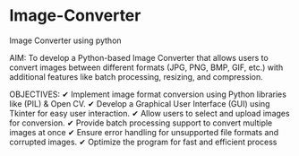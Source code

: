 # Image-Converter
Image Converter using python

AIM:
To develop a Python-based Image Converter that allows users to convert images
between different formats (JPG, PNG, BMP, GIF, etc.) with additional features like batch
processing, resizing, and compression.

OBJECTIVES:
✔ Implement image format conversion using Python libraries like (PIL) & Open CV.
✔ Develop a Graphical User Interface (GUI) using Tkinter for easy user interaction.
✔ Allow users to select and upload images for conversion.
✔ Provide batch processing support to convert multiple images at once
✔ Ensure error handling for unsupported file formats and corrupted images.
✔ Optimize the program for fast and efficient process
